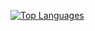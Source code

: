 [![Top Languages](https://github-readme-stats.vercel.app/api/top-langs/?username=camerongineer&layout=compact)](https://github.com/anuraghazra/github-readme-stats)
